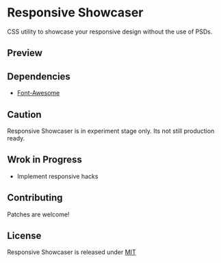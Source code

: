 Responsive Showcaser
====================
  CSS utility to showcase your responsive design without the use of PSDs.

Preview
-------

Dependencies
------------
  * [Font-Awesome](http://fortawesome.github.io/Font-Awesome)

Caution
-------
  Responsive Showcaser is in experiment stage only. Its not still production ready.

Wrok in Progress
----------------
  * Implement responsive hacks

Contributing
------------
  Patches are welcome!

License
--------
  Responsive Showcaser is released under [MIT](http://opensource.org/licenses/MIT)
